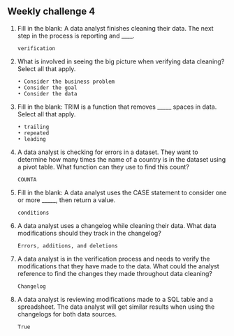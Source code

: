 ## Weekly challenge 4

1. Fill in the blank: A data analyst finishes cleaning their data. The next step in the process is reporting and ____.
   ```
   verification
   ```
2. What is involved in seeing the big picture when verifying data cleaning? Select all that apply.
   ```
   • Consider the business problem
   • Consider the goal
   • Consider the data
   ```
3. Fill in the blank: TRIM is a function that removes _____ spaces in data. Select all that apply.
   ```
   • trailing
   • repeated
   • leading
   ```
4. A data analyst is checking for errors in a dataset. They want to determine how many times the name of a country is in the dataset using a pivot table. What function can they use to find this count?
   ```
   COUNTA
   ```
5. Fill in the blank: A data analyst uses the CASE statement to consider one or more _____, then return a value.
   ```
   conditions
   ```
6. A data analyst uses a changelog while cleaning their data. What data modifications should they track in the changelog?
   ```
   Errors, additions, and deletions
   ```
7. A data analyst is in the verification process and needs to verify the modifications that they have made to the data. What could the analyst reference to find the changes they made throughout data cleaning?
   ```
   Changelog
   ```
8. A data analyst is reviewing modifications made to a SQL table and a spreadsheet. The data analyst will get similar results when using the changelogs for both data sources.
   ```
   True
   ```
